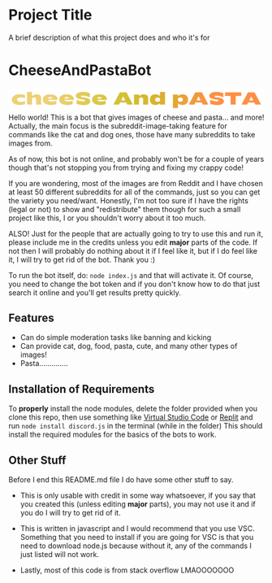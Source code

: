 # Project Title

A brief description of what this project does and who it's for


# CheeseAndPastaBot




![Logo](https://github.com/CheeseAndPastaResp/CheeseAndPastaBot/blob/src/images/README.md/Logo/CheeseAndPastaLogo2.png?raw=true)
Hello world! This is a bot that gives images of cheese and pasta... and more! Actually, the main focus is the subreddit-image-taking feature for commands like the cat and dog ones, those have many subreddits to take images from.

As of now, this bot is not online, and probably won't be for a couple of years though that's not stopping you from trying and fixing my crappy code!

If you are wondering, most of the images are from Reddit and I have chosen at least 50 different subreddits for all of the commands, just so you can get the variety you need/want. Honestly, I'm not too sure if I have the rights (legal or not)  to show and "redistribute" them though for such a small project like this, I or you shouldn't worry about it too much.

ALSO! Just for the people that are actually going to try to use this and run it, please include me in the credits unless you edit **major** parts of the code. If not then I will probably do nothing about it if I feel like it, but if I do feel like it, I will try to get rid of the bot. Thank you :)

To run the bot itself, do:
`node index.js` and that will activate it. Of course, you need to change the bot token and if you don't know how to do that just search it online and you'll get results pretty quickly.




## Features

- Can do simple moderation tasks like banning and kicking
- Can provide cat, dog, food, pasta, cute, and many other types of images!
- Pasta..............

## Installation of Requirements

To **properly** install the node modules, delete the folder provided when you clone this repo, then use something like [Virtual Studio Code](https://code.visualstudio.com/) or [Replit](https://replit.com/) and run `node install discord.js` in the terminal (while in the folder) This should install the required modules for the basics of the bots to work.


## Other Stuff

Before I end this README.md file I do have some other stuff to say.

- This is only usable with credit in some way whatsoever, if you say that you created this (unless editing **major** parts), you may not use it and if you do I will try to get rid of it.

- This is written in javascript and I would recommend that you use VSC. Something that you need to install if you are going for VSC is that you need to download node.js because without it, any of the commands I just listed will not work.

- Lastly, most of this code is from stack overflow LMAOOOOOOO
